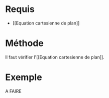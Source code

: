 # Requis 
- [[Equation cartesienne de plan]]
# Méthode
Il faut vérifier l'[[Equation cartesienne de plan]].
# Exemple
A FAIRE